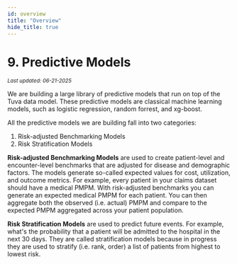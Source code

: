 ```yaml
---
id: overview
title: "Overview"
hide_title: true
---
```


# 9. Predictive Models
<div style={{ marginTop: "-2rem", marginBottom: "1.5rem" }}>
  <small><em>Last updated: 06-21-2025</em></small>
</div>

We are building a large library of predictive models that run on top of the Tuva data model.  These predictive models are classical machine learning models, such as logistic regression, random forrest, and xg-boost.  

All the predictive models we are building fall into two categories:

1. Risk-adjusted Benchmarking Models
2. Risk Stratification Models

**Risk-adjusted Benchmarking Models** are used to create patient-level and encounter-level benchmarks that are adjusted for disease and demographic factors.  The models generate so-called expected values for cost, utilization, and outcome metrics.  For example, every patient in your claims dataset should have a medical PMPM.  With risk-adjusted benchmarks you can generate an expected medical PMPM for each patient.  You can then aggregate both the observed (i.e. actual) PMPM and compare to the expected PMPM aggregated across your patient population.

**Risk Stratification Models** are used to predict future events.  For example, what's the probability that a patient will be admitted to the hospital in the next 30 days.  They are called stratification models because in progress they are used to stratify (i.e. rank, order) a list of patients from highest to lowest risk.